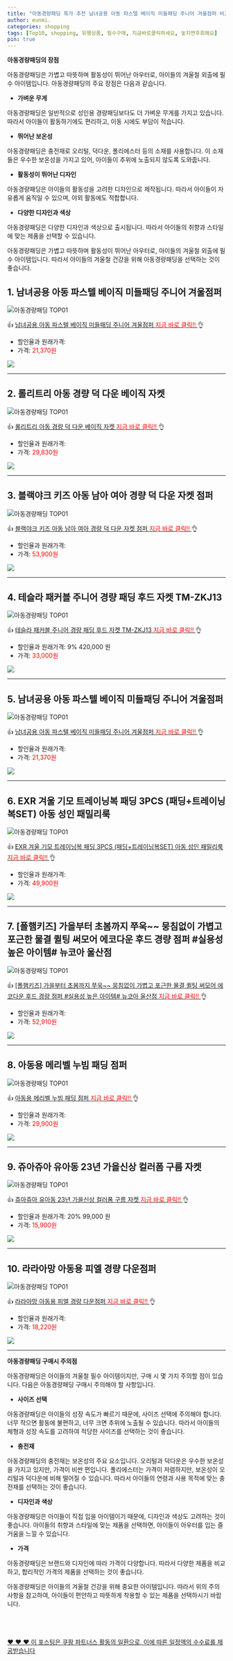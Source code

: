 ```yaml
---
title: "아동경량패딩 특가 추천 남녀공용 아동 파스텔 베이직 미들패딩 주니어 겨울점퍼 비교 장점"
author: eunmi.
categories: shopping
tags: [Top10, shopping, 유행상품, 필수구매, 지금바로클릭하세요, 놓치면후회해요]
pin: true
---
```

**아동경량패딩의 장점**

아동경량패딩은 가볍고 따뜻하며 활동성이 뛰어난 아우터로, 아이들의 겨울철 외출에 필수 아이템입니다. 아동경량패딩의 주요 장점은 다음과 같습니다.

* **가벼운 무게**

아동경량패딩은 일반적으로 성인용 경량패딩보다도 더 가벼운 무게를 가지고 있습니다. 따라서 아이들이 활동하기에도 편리하고, 이동 시에도 부담이 적습니다.

* **뛰어난 보온성**

아동경량패딩은 충전재로 오리털, 덕다운, 폴리에스터 등의 소재를 사용합니다. 이 소재들은 우수한 보온성을 가지고 있어, 아이들이 추위에 노출되지 않도록 도와줍니다.

* **활동성이 뛰어난 디자인**

아동경량패딩은 아이들의 활동성을 고려한 디자인으로 제작됩니다. 따라서 아이들이 자유롭게 움직일 수 있으며, 야외 활동에도 적합합니다.

* **다양한 디자인과 색상**

아동경량패딩은 다양한 디자인과 색상으로 출시됩니다. 따라서 아이들의 취향과 스타일에 맞는 제품을 선택할 수 있습니다.

아동경량패딩은 가볍고 따뜻하며 활동성이 뛰어난 아우터로, 아이들의 겨울철 외출에 필수 아이템입니다. 따라서 아이들의 겨울철 건강을 위해 아동경량패딩을 선택하는 것이 좋습니다.

   

## 1. 남녀공용 아동 파스텔 베이직 미들패딩 주니어 겨울점퍼

![아동경량패딩 TOP01](https://thumbnail9.coupangcdn.com/thumbnails/remote/230x230ex/image/vendor_inventory/8167/a16bd346278456573251d254d8672e47dfc9a50b8b638eb0878a3da964df.jpg)


👍 [남녀공용 아동 파스텔 베이직 미들패딩 주니어 겨울점퍼 <font color=red> 지금 바로 클릭!! </font> ](https://link.coupang.com/re/AFFSDP?lptag=AF3617701&subid=GithubCoopas&pageKey=6854617112&traceid=V0-153&itemId=16341938876&vendorItemId=87542106241) 👌 


- 할인율과 원래가격: 
- 가격: <span style='color:red'>21,370원</span>

[![](/discount_price.png)](https://link.coupang.com/re/AFFSDP?lptag=AF3617701&subid=GithubCoopas&pageKey=6854617112&traceid=V0-153&itemId=16341938876&vendorItemId=87542106241)

---


   

## 2. 롤리트리 아동 경량 덕 다운 베이직 자켓

![아동경량패딩 TOP01](https://thumbnail10.coupangcdn.com/thumbnails/remote/230x230ex/image/retail/images/146614471805625-06b97730-18ce-4b1e-8c92-4a305028c828.jpg)


👍 [롤리트리 아동 경량 덕 다운 베이직 자켓 <font color=red> 지금 바로 클릭!! </font> ](https://link.coupang.com/re/AFFSDP?lptag=AF3617701&subid=GithubCoopas&pageKey=6690428680&traceid=V0-153&itemId=15458505625&vendorItemId=82678059141) 👌 


- 할인율과 원래가격: 
- 가격: <span style='color:red'>29,830원</span>

[![](/discount_price.png)](https://link.coupang.com/re/AFFSDP?lptag=AF3617701&subid=GithubCoopas&pageKey=6690428680&traceid=V0-153&itemId=15458505625&vendorItemId=82678059141)

---


   

## 3. 블랙야크 키즈 아동 남아 여아 경량 덕 다운 자켓 점퍼

![아동경량패딩 TOP01](https://thumbnail6.coupangcdn.com/thumbnails/remote/230x230ex/image/vendor_inventory/434b/eaf132f9d55d9e29d3efe400813cbd716920a89fa49c827b56b5de761db7.jpg)


👍 [블랙야크 키즈 아동 남아 여아 경량 덕 다운 자켓 점퍼 <font color=red> 지금 바로 클릭!! </font> ](https://link.coupang.com/re/AFFSDP?lptag=AF3617701&subid=GithubCoopas&pageKey=6707674183&traceid=V0-153&itemId=15560528115&vendorItemId=85070569528) 👌 


- 할인율과 원래가격: 
- 가격: <span style='color:red'>53,900원</span>

[![](/discount_price.png)](https://link.coupang.com/re/AFFSDP?lptag=AF3617701&subid=GithubCoopas&pageKey=6707674183&traceid=V0-153&itemId=15560528115&vendorItemId=85070569528)

---


   

## 4. 테슬라 패커블 주니어 경량 패딩 후드 자켓 TM-ZKJ13

![아동경량패딩 TOP01](https://thumbnail8.coupangcdn.com/thumbnails/remote/230x230ex/image/vendor_inventory/d5f4/c3e94bfd9bca520e67948b40562a6ebc10532749dd5405943ee2d40e91ee.jpg)


👍 [테슬라 패커블 주니어 경량 패딩 후드 자켓 TM-ZKJ13 <font color=red> 지금 바로 클릭!! </font> ](https://link.coupang.com/re/AFFSDP?lptag=AF3617701&subid=GithubCoopas&pageKey=7069425141&traceid=V0-153&itemId=17550909425&vendorItemId=84717778839) 👌 


- 할인율과 원래가격: 9%  420,000   원
- 가격: <span style='color:red'>33,000원</span>

[![](/discount_price.png)](https://link.coupang.com/re/AFFSDP?lptag=AF3617701&subid=GithubCoopas&pageKey=7069425141&traceid=V0-153&itemId=17550909425&vendorItemId=84717778839)

---


   

## 5. 남녀공용 아동 파스텔 베이직 미들패딩 주니어 겨울점퍼

![아동경량패딩 TOP01](https://thumbnail8.coupangcdn.com/thumbnails/remote/230x230ex/image/vendor_inventory/4b17/57ae56b0445e50e788980e50eba9879d09be53d51ba992fbf40edea5a796.jpg)


👍 [남녀공용 아동 파스텔 베이직 미들패딩 주니어 겨울점퍼 <font color=red> 지금 바로 클릭!! </font> ](https://link.coupang.com/re/AFFSDP?lptag=AF3617701&subid=GithubCoopas&pageKey=6854617112&traceid=V0-153&itemId=16341938863&vendorItemId=87542105883) 👌 


- 할인율과 원래가격: 
- 가격: <span style='color:red'>21,370원</span>

[![](/discount_price.png)](https://link.coupang.com/re/AFFSDP?lptag=AF3617701&subid=GithubCoopas&pageKey=6854617112&traceid=V0-153&itemId=16341938863&vendorItemId=87542105883)

---


   

## 6. EXR 겨울 기모 트레이닝복 패딩 3PCS (패딩+트레이닝복SET) 아동 성인 패밀리룩

![아동경량패딩 TOP01](https://thumbnail6.coupangcdn.com/thumbnails/remote/230x230ex/image/vendor_inventory/bc9a/bbd50192173cc0b19e75e0bbcba1dc7c4cd57b539a43b5d0abf94c2c202c.jpg)


👍 [EXR 겨울 기모 트레이닝복 패딩 3PCS (패딩+트레이닝복SET) 아동 성인 패밀리룩 <font color=red> 지금 바로 클릭!! </font> ](https://link.coupang.com/re/AFFSDP?lptag=AF3617701&subid=GithubCoopas&pageKey=6887370083&traceid=V0-153&itemId=16524148530&vendorItemId=83711148693) 👌 


- 할인율과 원래가격: 
- 가격: <span style='color:red'>49,900원</span>

[![](/discount_price.png)](https://link.coupang.com/re/AFFSDP?lptag=AF3617701&subid=GithubCoopas&pageKey=6887370083&traceid=V0-153&itemId=16524148530&vendorItemId=83711148693)

---


   

## 7. [폴햄키즈] 가을부터 초봄까지 쭈욱~~ 뭉침없이 가볍고 포근한 물결 퀼팅 써모어 에코다운 후드 경량 점퍼 #실용성 높은 아이템# 뉴코아 울산점

![아동경량패딩 TOP01](https://thumbnail9.coupangcdn.com/thumbnails/remote/230x230ex/image/vendor_inventory/9d82/9ae61a8f892bf88cf9a74858a764c91481a4b10f63e63a0338469a2bb852.jpg)


👍 [[폴햄키즈] 가을부터 초봄까지 쭈욱~~ 뭉침없이 가볍고 포근한 물결 퀼팅 써모어 에코다운 후드 경량 점퍼 #실용성 높은 아이템# 뉴코아 울산점 <font color=red> 지금 바로 클릭!! </font> ](https://link.coupang.com/re/AFFSDP?lptag=AF3617701&subid=GithubCoopas&pageKey=7585234707&traceid=V0-153&itemId=20031747078&vendorItemId=87128276099) 👌 


- 할인율과 원래가격: 
- 가격: <span style='color:red'>52,910원</span>

[![](/discount_price.png)](https://link.coupang.com/re/AFFSDP?lptag=AF3617701&subid=GithubCoopas&pageKey=7585234707&traceid=V0-153&itemId=20031747078&vendorItemId=87128276099)

---


   

## 8. 아동용 메리벨 누빔 패딩 점퍼

![아동경량패딩 TOP01](https://thumbnail8.coupangcdn.com/thumbnails/remote/230x230ex/image/retail/images/2022/09/23/14/8/b7037e88-2495-473a-a681-223fdd2c7a91.jpg)


👍 [아동용 메리벨 누빔 패딩 점퍼 <font color=red> 지금 바로 클릭!! </font> ](https://link.coupang.com/re/AFFSDP?lptag=AF3617701&subid=GithubCoopas&pageKey=6795758697&traceid=V0-153&itemId=16023558189&vendorItemId=83227888784) 👌 


- 할인율과 원래가격: 
- 가격: <span style='color:red'>29,900원</span>

[![](/discount_price.png)](https://link.coupang.com/re/AFFSDP?lptag=AF3617701&subid=GithubCoopas&pageKey=6795758697&traceid=V0-153&itemId=16023558189&vendorItemId=83227888784)

---


   

## 9. 쥬아쥬아 유아동 23년 가을신상 컬러폼 구름 자켓

![아동경량패딩 TOP01](https://thumbnail6.coupangcdn.com/thumbnails/remote/230x230ex/image/vendor_inventory/fa78/c2865161042ec20576da439920bd7216ecbd93565bc4a27d76a4a485146e.jpg)


👍 [쥬아쥬아 유아동 23년 가을신상 컬러폼 구름 자켓 <font color=red> 지금 바로 클릭!! </font> ](https://link.coupang.com/re/AFFSDP?lptag=AF3617701&subid=GithubCoopas&pageKey=7643427948&traceid=V0-153&itemId=20316680166&vendorItemId=87402232134) 👌 


- 할인율과 원래가격: 20%  99,000   원
- 가격: <span style='color:red'>15,900원</span>

[![](/discount_price.png)](https://link.coupang.com/re/AFFSDP?lptag=AF3617701&subid=GithubCoopas&pageKey=7643427948&traceid=V0-153&itemId=20316680166&vendorItemId=87402232134)

---


   

## 10. 라라아망 아동용 피엘 경량 다운점퍼

![아동경량패딩 TOP01](https://thumbnail9.coupangcdn.com/thumbnails/remote/230x230ex/image/retail/images/8481942804840787-c03c2a38-714f-4405-b771-de8f640520fb.jpg)


👍 [라라아망 아동용 피엘 경량 다운점퍼 <font color=red> 지금 바로 클릭!! </font> ](https://link.coupang.com/re/AFFSDP?lptag=AF3617701&subid=GithubCoopas&pageKey=6055513523&traceid=V0-153&itemId=11114289580&vendorItemId=78393352127) 👌 


- 할인율과 원래가격: 
- 가격: <span style='color:red'>18,220원</span>

[![](/discount_price.png)](https://link.coupang.com/re/AFFSDP?lptag=AF3617701&subid=GithubCoopas&pageKey=6055513523&traceid=V0-153&itemId=11114289580&vendorItemId=78393352127)

---
**아동경량패딩 구매시 주의점**

아동경량패딩은 아이들의 겨울철 필수 아이템이지만, 구매 시 몇 가지 주의할 점이 있습니다. 다음은 아동경량패딩 구매시 주의해야 할 사항입니다.

* **사이즈 선택**

아동경량패딩은 아이들의 성장 속도가 빠르기 때문에, 사이즈 선택에 주의해야 합니다. 너무 작으면 활동에 불편하고, 너무 크면 추위에 노출될 수 있습니다. 따라서 아이들의 체형과 성장 속도를 고려하여 적당한 사이즈를 선택하는 것이 좋습니다.

* **충전재**

아동경량패딩의 충전재는 보온성의 주요 요소입니다. 오리털과 덕다운은 우수한 보온성을 가지고 있지만, 가격이 비싼 편입니다. 폴리에스터는 가격이 저렴하지만, 보온성이 오리털과 덕다운에 비해 떨어질 수 있습니다. 따라서 아이들의 연령과 사용 목적에 맞는 충전재를 선택하는 것이 좋습니다.

* **디자인과 색상**

아동경량패딩은 아이들이 직접 입을 아이템이기 때문에, 디자인과 색상도 고려하는 것이 좋습니다. 아이들의 취향과 스타일에 맞는 제품을 선택하면, 아이들이 아우터를 입는 즐거움을 느낄 수 있습니다.

* **가격**

아동경량패딩은 브랜드와 디자인에 따라 가격이 다양합니다. 따라서 다양한 제품을 비교하고, 합리적인 가격의 제품을 선택하는 것이 좋습니다.

아동경량패딩은 아이들의 겨울철 건강을 위해 중요한 아이템입니다. 따라서 위의 주의 사항을 참고하여, 아이들이 편안하고 따뜻하게 착용할 수 있는 제품을 선택하시기 바랍니다.<br><br><br><br><br> [ ❤ ❤ ❤ 이 포스팅은 쿠팡 파트너스 활동의 일환으로, 이에 따른 일정액의 수수료를 제공받습니다](https://link.coupang.com/a/bcEFyh)